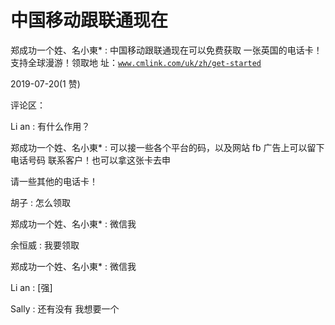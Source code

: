 # 中国移动跟联通现在

郑成功一个姓、名小東* : 中国移动跟联通现在可以免费获取 一张英国的电话卡！支持全球漫游！领取地 址：[`www.cmlink.com/uk/zh/get-started`](https://www.cmlink.com/uk/zh/get-started)

2019-07-20(1 赞)

评论区：

Li an : 有什么作用？

郑成功一个姓、名小東* : 可以接一些各个平台的码，以及网站 fb 广告上可以留下电话号码 联系客户！也可以拿这张卡去申

请一些其他的电话卡！

胡子 : 怎么领取

郑成功一个姓、名小東* : 微信我

余恒威 : 我要领取

郑成功一个姓、名小東* : 微信我

Li an : [强]

Sally : 还有没有 我想要一个